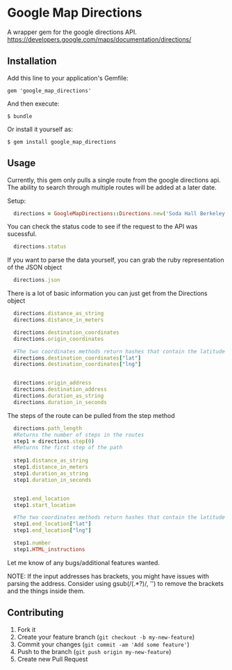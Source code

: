 # Google Map Directions

A wrapper gem for the google directions API.
https://developers.google.com/maps/documentation/directions/

## Installation

Add this line to your application's Gemfile:

    gem 'google_map_directions'

And then execute:

    $ bundle

Or install it yourself as:

    $ gem install google_map_directions

## Usage

Currently, this gem only pulls a single route from the google directions api. The ability to search through multiple routes will be added at a later date.

Setup:
```Ruby
  directions = GoogleMapDirections::Directions.new('Soda Hall Berkeley CA', 'Foothill Berkeley CA')
```
You can check the status code to see if the request to the API was sucessful.
```Ruby
  directions.status
```
If you want to parse the data yourself, you can grab the ruby representation of the JSON object
```Ruby
  directions.json
```
There is a lot of basic information you can just get from the Directions object
```Ruby
  directions.distance_as_string
  directions.distance_in_meters

  directions.destination_coordinates
  directions.origin_coordinates   

  #The two coordinates methods return hashes that contain the latitude and longitude
  directions.destination_coordinates["lat"]
  directions.destination_coordinates["lng"]  


  directions.origin_address
  directions.destination_address
  directions.duration_as_string
  directions.duration_in_seconds
```
The steps of the route can be pulled from the step method
```Ruby
  directions.path_length
  #Returns the number of steps in the routes
  step1 = directions.step(0)
  #Returns the first step of the path  
  
  step1.distance_as_string
  step1.distance_in_meters
  step1.duration_as_string
  step1.duration_in_seconds


  step1.end_location
  step1.start_location

  #The two coordinates methods return hashes that contain the latitude and longitude
  step1.end_location["lat"]
  step1.end_location["lng"]  

  step1.number
  step1.HTML_instructions
```

Let me know of any bugs/additional features wanted.

NOTE: If the input addresses has brackets, you might have issues with parsing the address. Consider using gsub(/\(.*?\)/, '') to remove the brackets and the things inside them.
## Contributing

1. Fork it
2. Create your feature branch (`git checkout -b my-new-feature`)
3. Commit your changes (`git commit -am 'Add some feature'`)
4. Push to the branch (`git push origin my-new-feature`)
5. Create new Pull Request
